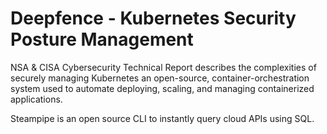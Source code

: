 # Deepfence - Kubernetes Security Posture Management

NSA & CISA Cybersecurity Technical Report describes the complexities of securely managing Kubernetes an open-source, container-orchestration system used to automate deploying, scaling, and managing containerized applications.

Steampipe is an open source CLI to instantly query cloud APIs using SQL.
